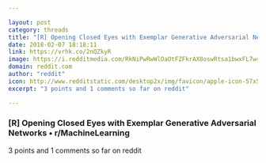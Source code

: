 ```yaml
---

layout: post
category: threads
title: "[R] Opening Closed Eyes with Exemplar Generative Adversarial Networks"
date: 2018-02-07 18:18:11
link: https://vrhk.co/2nQZkyR
image: https://i.redditmedia.com/RkNiPwRwWlOaOtFZFkrAX8oswRtsa1bwxFL7w4hxucw.jpg?w=320&s=1ff035646cb91387e7b2c3d9ebe13915
domain: reddit.com
author: "reddit"
icon: http://www.redditstatic.com/desktop2x/img/favicon/apple-icon-57x57.png
excerpt: "3 points and 1 comments so far on reddit"

---
```


### [R] Opening Closed Eyes with Exemplar Generative Adversarial Networks • r/MachineLearning

3 points and 1 comments so far on reddit